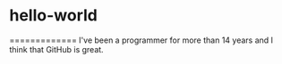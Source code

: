 # hello-world
=============
I've been a programmer for more than 14 years and I think that GitHub is great.
